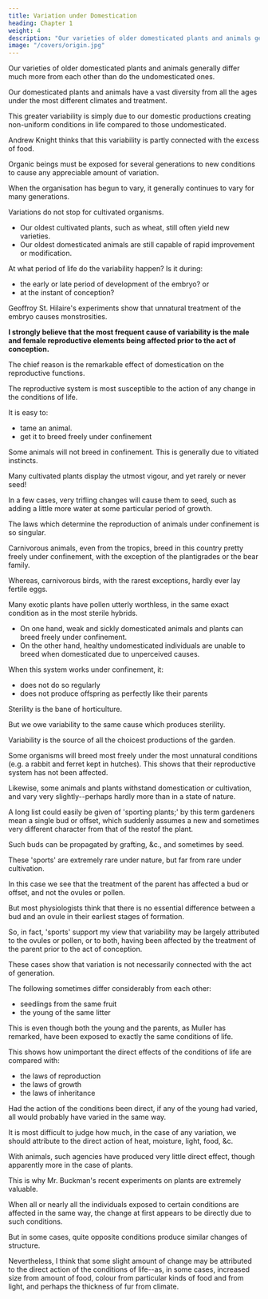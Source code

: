 ```yaml
---
title: Variation under Domestication
heading: Chapter 1
weight: 4
description: "Our varieties of older domesticated plants and animals generally differ much more from each other than do the undomesticated"
image: "/covers/origin.jpg"
---
```


<!-- Causes of Variability -- Effects of Habit -- Correlation of Growth -- Inheritance -- Character of
Domestic Varieties -- Difficulty of distinguishing between Varieties and Species -- Origin of
Domestic Varieties from one or more Species -- Domestic Pigeons, their Differences and Origin --
Principle of Selection anciently followed, its Effects -- Methodical and Unconscious Selection --
Unknown Origin of our Domestic Productions -- Circumstances favourable to Man's power of
Selection. -->


<!-- The individuals of the same variety of  -->

Our varieties of older domesticated plants and animals generally differ much more from each other than do the undomesticated ones.

<!-- the individuals of any one species or variety in a state of nature.  -->

Our domesticated plants and animals have a vast diversity from all the ages under the most different climates and treatment.

This greater variability is simply due to our domestic productions creating non-uniform conditions in life compared to those undomesticated.

Andrew Knight thinks that this variability is partly connected with the excess of food. 

Organic beings must be exposed for several generations to new conditions to cause any appreciable amount of variation.

When the organisation has begun to vary, it generally continues to vary for many generations. 

Variations do not stop for cultivated organisms.
- Our oldest cultivated plants, such as wheat, still often yield new varieties. 
- Our oldest domesticated animals are still capable of rapid improvement or modification.

At what period of life do the variability happen? Is it during:
- the early or late period of development of the embryo? or 
- at the instant of conception?

Geoffroy St. Hilaire's experiments show that unnatural treatment of the embryo causes monstrosities.

 <!-- and monstrosities cannot be separated by any clear line of distinction from mere variations.  -->

**I strongly believe that the most frequent cause of variability is the male and female reproductive elements being affected prior to the act of conception.**

The chief reason is the remarkable effect of domestication on the reproductive functions. 

The reproductive system is most susceptible to the action of any change in the conditions of life.

It is easy to:
- tame an animal.
- get it to breed freely under confinement

<!-- , even in the many cases when the male and female unite. -->

Some animals will not breed in confinement. This is generally due to vitiated instincts.

Many cultivated plants display the utmost vigour, and yet rarely or never seed!

In a few cases, very trifling changes will cause them to seed, such as adding a little more water at some particular period of growth.

The laws which determine the reproduction of animals under confinement is so singular. 

Carnivorous animals, even from the tropics, breed in this country pretty freely under confinement, with the exception of the plantigrades or the bear family.

Whereas, carnivorous birds, with the rarest exceptions, hardly ever lay fertile eggs.

Many exotic plants have pollen utterly worthless, in the same exact condition as in the most sterile hybrids.

- On one hand, weak and sickly domesticated animals and plants can breed freely under confinement.
- On the other hand, healthy undomesticated individuals are unable to breed when domesticated due to unperceived causes.

 <!-- having their reproductive system so seriously affected by  as to fail in acting. -->

When this system works under confinement, it:
- does not do so regularly
- does not produce offspring as perfectly like their parents

 <!-- or variable. -->

Sterility is the bane of horticulture.

But we owe variability to the same cause which produces sterility.

Variability is the source of all the choicest productions of the garden.

Some organisms will breed most freely under the most unnatural conditions (e.g. a rabbit and ferret kept in hutches). This shows that their reproductive system has not been affected.

Likewise, some animals and plants withstand domestication or cultivation, and vary very slightly--perhaps hardly more than in a state of nature.

A long list could easily be given of 'sporting plants;' by this term gardeners mean a single bud or offset, which suddenly assumes a new and sometimes very different character from that of the restof the plant. 

Such buds can be propagated by grafting, &c., and sometimes by seed.

These 'sports' are extremely rare under nature, but far from rare under cultivation.

In this case we see that the treatment of the parent has affected a bud or offset, and not the ovules or pollen.

But most physiologists think that there is no essential difference between a bud and an ovule in their earliest stages of formation.

So, in fact, 'sports' support my view that variability may be largely attributed to the ovules or pollen, or to both, having been affected by the treatment of the parent prior to the act of conception.

These cases show that variation is not necessarily connected with the act of generation.

The following sometimes differ considerably from each other:
- seedlings from the same fruit
- the young of the same litter

This is even though both the young and the parents, as Muller has remarked, have been exposed to exactly the same conditions of life.

This shows how unimportant the direct effects of the conditions of life are compared with:
- the laws of reproduction
- the laws of growth
- the laws of inheritance

Had the action of the conditions been direct, if any of the young had varied, all would probably have varied in the same way.

It is most difficult to judge how much, in the case of any variation, we should attribute to the direct action of heat, moisture, light, food, &c.

With animals, such agencies have produced very little direct effect, though apparently more in the case of plants.

This is why Mr. Buckman's recent experiments on plants are extremely valuable.

When all or nearly all the individuals exposed to certain conditions are affected in the same way, the change at first appears to be directly due to such conditions.

But in some cases, quite opposite conditions produce similar changes of structure.

Nevertheless, I think that some slight amount of change may be attributed to the direct action of the conditions of life--as, in some cases, increased size from amount of food, colour from particular kinds of food and from light, and perhaps the thickness of fur from climate. 

